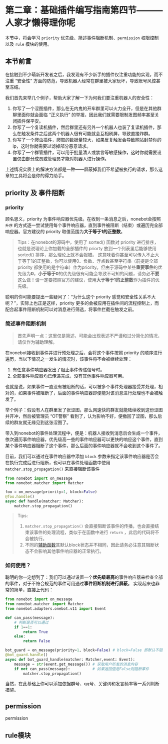 # 第二章：基础插件编写指南第四节———人家才懒得理你呢
本节中，将会学习 `priority` 优先级、简述事件阻断机制、`permission` 权限控制以及 `rule` 模块的使用。

## 本节前言
在接触到不少萌新开发者之后，我发现有不少新手的插件仅注重功能的实现，而不注重 “安全性” 方面的防范，导致机器人经常在群里被大家玩坏，导致账号风控甚至冻结。

我们首先来举几个例子，帮助大家了解一下为何我们要注重机器人的安全性：
1. 你写了一个涩图插件，那么在无内鬼的开车群里可以火力全开，但是在其他群聊里面你就会面临 “正义执行” 的举报，因此我们就需要限制发图频率甚至关闭插件保平安。
2. 你写了一个复读机插件，然后群里还有另外一个机器人也装了复读机插件，那么在触发条件之后这两个机器人很有可能就会互相刷屏，导致直接炸群。
3. 你写了一个爬虫插件，爬取的数据量较大，如果反复触发会导致网站封禁你的ip，这时你就需要过滤掉部分恶意请求。
4. 你写了一个群管插件，可以用于批量清人或禁言等敏感操作，这时你就需要设置仅由部分成员或管理员才能对机器人进行操作。

上述情况实质上的解决方法都是一种——屏蔽掉我们不希望被执行的请求，那么这章的工具将会是你的得力助手。

## priority 及 事件阻断

### priority
顾名思义，priority 为事件响应器优先级。在收到一条消息之后，nonebot会按照 `升序` 的方式逐一尝试使用每个事件响应器，直到事件被阻断（结束）或遍历完全部响应器。官方建议的 priority 取值范围为**大于等于1的正整数**。

>Tips：在nonebot的源码中，使用了 sorted() 函数对 priority 进行排序，也就是说理论上你加载的全部插件的 priorty 放到一个列表里后能够使用 sorted() 排序，那么理论上就不会报错。
这意味着你甚至可以传入不止大于等于1的正整数，你可以使用0、负数、浮点数甚至字符串（前提是全部 priority 都使用的是字符串）作为priority。但由于源码中某些**重要事件**的优先级为**0**，**小于等于0**的优先级很有可能会导致不可知的问题，请务必**不要**这么做！请一定要按照官方的建议，使用**大于等于1的正整数**作为插件的优先级。

聪明的你可能要提出一些疑问了：“为什么这个 priority 感觉和安全性关系不大呢？”，实际上也正是这样，priority 更多的会被应用在插件间的流程控制上，而配合起事件阻断机制可以对消息进行筛选，将事件拦截在触发之前。

### 简述事件阻断机制
>首先声明一点：这里仅是简述，可能会出现表述不严谨和过分简化的情况，请仅作为辅助理解。

在nonebot接收到事件并进行预处理之后，会将这个事件按照 priority 的顺序进行遍历，当以下情况之一发生的情况时，该事件将不会被继续处理：
1. 有任意事件响应器发出了阻止事件传递信号时。
2. 全部事件响应器均已传递完成，没有其他事件响应器可用。

也就是说，如果事件一直没有被阻断的话，可以被多个事件处理器接受并处理，相对的，如果事件被阻断了，后面的事件响应器即便能对该消息进行处理也不会被触发了。

举个例子：假设有人在群里发了张涩图，那么网速快的群友就能陆续收到这份涩图并开冲，然后被管理员 “OT警察” 看到了，认为影响不好，便撤回了涩图，那么后续的群友就无缘见到这张涩图了。

带入到nonebot的事件处理流程中，便是：机器人接收到消息后会生成一个事件，依次遍历事件响应器，优先级高一些的事件响应器可以更快的响应这个事件，直到某个事件响应器阻断了这个事件，那么后面的事件响应器就不会收到这个事件了。

目前，我们可以通过在事件响应器中添加 `block` 参数来指定该事件响应器是否会在执行完成后进行阻断，也可以在事件处理函数中使用 `matcher.stop_propagation()` 来直接阻断该事件

```py
from nonebot import on_message
from nonebot.matcher import Matcher

foo = on_message(priority=1, block=False)
@foo.handle()
async def handle(matcher: Matcher):
    matcher.stop_propagation()
```

>Tips: 
>1. `matcher.stop_propagation()` 会直接阻断该事件的传播，也会直接结束该事件的处理流程，类似于在函数中进行 `return` ，此后的代码将不会被执行。
>2. 不同的[辅助函数](https://v2.nonebot.dev/docs/tutorial/plugin/create-matcher#%E5%88%9B%E5%BB%BA%E4%BA%8B%E4%BB%B6%E5%93%8D%E5%BA%94%E5%99%A8)其默认block状态并不相同，因此请务必注意其阻断状态不会影响其他事件响应器的正常执行。

### 如何使用？
聪明的你一定想到了：我们可以通过设置一个**优先级最高**的事件响应器来检查全部的事件，对于不符合规范的事件可用通过**事件阻断机制进行屏蔽**。
实现起来也非常的简单，直接上代码：
```py
from nonebot import on_message
from nonebot.matcher import Matcher
from nonebot.adapters.onebot.v11 import Event

def can_pass(message):
    # 判断是否可以通过
    if 1==1:
        return True
    else:
        return False

bot_guard = on_message(priority=1, block=False) # block=False 即默认不阻断事件
@bot_guard.handle()
async def bot_guard_handle(matcher: Matcher,event: Event):
    message = str(event.get_message()) # 获取用户所发的消息内容
    if not can_pass(message):          # 如果返回值是False则阻断事件
        matcher.stop_propagation()
```

当然，在此基础上你可以添加依据群号、qq号、关键词和发言频率等一系列判断措施。

## permission
permission 


## rule模块



